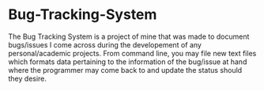 # Bug-Tracking-System
The Bug Tracking System is a project of mine that was made to document bugs/issues I come across during the developement of any personal/academic projects. From command line, you may file new text files which formats data pertaining to the information of the bug/issue at hand where the programmer may come back to and update the status should they desire. 
